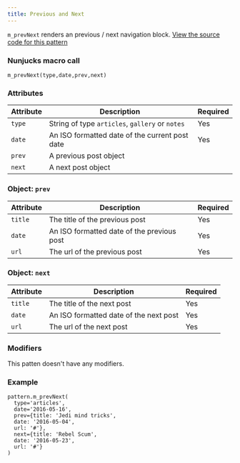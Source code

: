 ```yaml
---
title: Previous and Next
---
```

`m_prevNext` renders an previous / next navigation block. [View the source code for this pattern](https://github.com/roobottom/roobottom-express/tree/master/templates/patterns/modules/m_prevNext)

### Nunjucks macro call

```
m_prevNext(type,date,prev,next)
```

### Attributes
Attribute | Description | Required
--- | --- | ---
`type`|String of type `articles`, `gallery` or `notes`|Yes
`date`|An ISO formatted date of the current post date|Yes
`prev`|A previous post object|
`next`|A next post object|

### Object: `prev`

Attribute | Description | Required
--- | --- | ---
`title`|The title of the previous post|Yes
`date`|An ISO formatted date of the previous post|Yes
`url`|The url of the previous post|Yes

### Object: `next`

Attribute | Description | Required
--- | --- | ---
`title`|The title of the next post|Yes
`date`|An ISO formatted date of the next post|Yes
`url`|The url of the next post|Yes

### Modifiers

This patten doesn't have any modifiers.

### Example

```
pattern.m_prevNext(
  type='articles',
  date='2016-05-16',
  prev={title: 'Jedi mind tricks',
  date: '2016-05-04',
  url: '#'},
  next={title: 'Rebel Scum',
  date: '2016-05-23',
  url: '#'}
)
```
